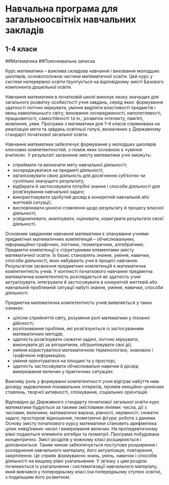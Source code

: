 # Навчальна програма для загальноосвітніх навчальних закладів 
## 1-4 класи
##Математика
##Пояснювальна записка

Курс математики – важлива складова навчання і виховання молодших школярів, основоположна частина математичної освіти. Цей курс у системі неперервної освіти ґрунтується на відповідному змісті Базового компонента дошкільної освіти.  

Навчання математики в початковій школі виконує низку значущих для загального розвитку особистості учня завдань, серед яких: формування здатності логічно міркувати, уміння виділяти властивості предметів і явищ навколишнього світу; виховання зосередженості, наполегливості, працьовитості, самостійності та ін.; розвиток інтелекту, пам’яті, мовлення, уяви.
Програма з математики для 1–4 класів спрямована на реалізацію мети та завдань освітньої галузі, визначених у Державному стандарті початкової загальної освіти. 

Навчання математики забезпечує формування у молодших школярів ключових компетентностей, з-поміж яких основною є «уміння вчитися». У результаті засвоєння змісту математики учні зможуть:

* сприймати та визначати мету навчальної діяльності;
* зосереджуватися на предметі діяльності;
* організовувати свою діяльність для досягнення суб’єктно чи суспільно значущого результату;
* відбирати й застосовувати потрібні знання і способи діяльності для розв’язування навчальної задачі;
* використовувати здобутий досвід в конкретній навчальній або життєвій ситуації;
* висловлювати ціннісні ставлення щодо результату й процесу власної діяльності;
* усвідомлювати, аналізувати, оцінювати, коригувати результати своєї діяльності.

Основним завданням навчання математики є опанування учнями предметних математичних компетенцій – обчислювальних, інформаційно-графічних, логічних, геометричних, алгебраїчних. Предметні компетенції є структурними елементами змісту математичної освіти. Їх базис становлять знання, уміння, навички, способи діяльності, яких набувають учні в процесі навчання. Результатом засвоєння предметних компетенцій є математична компетентність учнів. У контексті початкового навчання предметна математична компетентність розглядається як здатність учня актуалізувати, інтегрувати й застосовувати в конкретній життєвій або навчальній проблемній ситуації набуті знання, уміння, навички, способи діяльності.

Предметна математична компетентність учнів виявляється у таких ознаках:

* цілісне сприйняття світу, розуміння ролі математики у пізнанні дійсності; 
* розпізнавання проблем, які розв’язуються із застосуванням математичних методів; 
* здатність розв’язувати сюжетні задачі, логічно міркувати, виконувати дії за алгоритмом, обґрунтовувати свої дії; 
* уміння користуватися математичною термінологією, знаковою і графічною інформацією;
* уміння орієнтуватися на площині та у просторі;
* здатність застосовувати обчислювальні навички й досвід вимірювання величин у практичних ситуаціях.

Важливу роль у формуванні компетентності учня відіграє набуття ним досвіду задоволення пізнавальних інтересів, проявів емоційно-ціннісних ставлень, творчої активності, спілкування, соціальних орієнтацій.

Відповідно до Державного стандарту початкової загальної освіти курс математики будується за такими змістовими лініями: числа, дії з числами; величини; математичні вирази, рівності, нерівності; сюжетні задачі; просторові відношення, геометричні фігури; робота з даними.
Основу змісту початкового курсу математики становить арифметика цілих невід’ємних чисел і вимірювання величин. На пропедевтичному рівні подаються елементи алгебри та геометрії. 
Програма побудована концентрично. Зміст розділів у кожному класі розширюється і доповнюється. Таким чином забезпечується поступове розширення і ускладнення навчального матеріалу, його актуалізація, повторення, закріплення. Це сприяє формуванню знань, умінь, навичок і способів діяльності на вищому рівні узагальнення. У зв’язку з цим розділи починаються із узагальнення і систематизації навчального матеріалу, який вивчався у попередньому класі (на попередньому ступені освіти), з подальшим його розвитком.